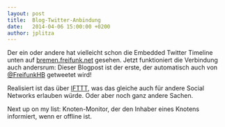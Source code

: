 ```yaml
---
layout: post
title:  Blog-Twitter-Anbindung
date:   2014-04-06 15:00:00 +0200
author: jplitza
---
```


Der ein oder andere hat vielleicht schon die Embedded Twitter Timeline unten
auf [bremen.freifunk.net] gesehen. Jetzt funktioniert die Verbindung auch
andersrum: Dieser Blogpost ist der erste, der automatisch auch von
[@FreifunkHB] getweetet wird!

Realisiert ist das über [IFTTT], was das gleiche auch für andere Social Networks erlauben würde. Oder aber noch ganz andere Sachen.

Next up on my list: Knoten-Monitor, der den Inhaber eines Knotens informiert, wenn er offline ist.

[bremen.freifunk.net]: https://bremen.freifunk.net/
[@FreifunkHB]: https://twitter.com/FreifunkHB
[IFTTT]: https://ifttt.com/
